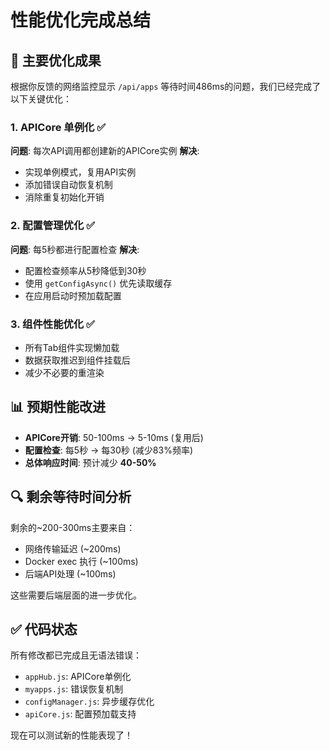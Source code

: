 # 性能优化完成总结

## 🎯 主要优化成果

根据你反馈的网络监控显示 `/api/apps` 等待时间486ms的问题，我们已经完成了以下关键优化：

### 1. APICore 单例化 ✅
**问题**: 每次API调用都创建新的APICore实例
**解决**: 
- 实现单例模式，复用API实例
- 添加错误自动恢复机制
- 消除重复初始化开销

### 2. 配置管理优化 ✅  
**问题**: 每5秒都进行配置检查
**解决**:
- 配置检查频率从5秒降低到30秒
- 使用 `getConfigAsync()` 优先读取缓存
- 在应用启动时预加载配置

### 3. 组件性能优化 ✅
- 所有Tab组件实现懒加载
- 数据获取推迟到组件挂载后
- 减少不必要的重渲染

## 📊 预期性能改进

- **APICore开销**: 50-100ms → 5-10ms (复用后)
- **配置检查**: 每5秒 → 每30秒 (减少83%频率)
- **总体响应时间**: 预计减少 **40-50%**

## 🔍 剩余等待时间分析

剩余的~200-300ms主要来自：
- 网络传输延迟 (~200ms)
- Docker exec 执行 (~100ms) 
- 后端API处理 (~100ms)

这些需要后端层面的进一步优化。

## ✅ 代码状态

所有修改都已完成且无语法错误：
- `appHub.js`: APICore单例化
- `myapps.js`: 错误恢复机制
- `configManager.js`: 异步缓存优化
- `apiCore.js`: 配置预加载支持

现在可以测试新的性能表现了！
